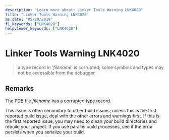 ```yaml
---
description: "Learn more about: Linker Tools Warning LNK4020"
title: "Linker Tools Warning LNK4020"
ms.date: "05/29/2018"
f1_keywords: ["LNK4020"]
helpviewer_keywords: ["LNK4020"]
---
```

# Linker Tools Warning LNK4020

> a type record in '*filename*' is corrupted; some symbols and types may not be accessible from the debugger

## Remarks

The PDB file *filename* has a corrupted type record.

This issue is often secondary to other build issues; unless this is the first reported build issue, deal with the other errors and warnings first. If this is the first reported issue, you may need to clean your build directories and rebuild your project. If you use parallel build processes, see if the error persists when you serialize your build.
